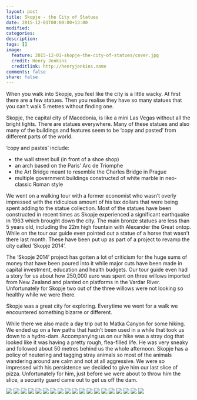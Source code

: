 ```yaml
---
layout: post
title: Skopje - the City of Statues
date: 2015-12-01T00:00:00+13:00
modified:
categories:
description:
tags: []
image:
  feature: 2015-12-01-skopje-the-city-of-statues/cover.jpg
  credit: Henry Jenkins
  creditlink: http://henryjenkins.name
comments: false
share: false
---
```

When you walk into Skopje, you feel like the city is a little wacky. At first
there are a few statues. Then you realise they have so many statues that you
can't walk 5 metres without finding one.

Skopje, the capital city of Macedonia, is like a mini Las Vegas without all the
bright lights. There are statues everywhere. Many of these statues and also
many of the buildings and features seem to be ‘copy and pasted’ from different
parts of the world.

‘copy and pastes’ include:

* the wall street bull (in front of a shoe shop)
* an arch based on the Paris’ Arc de Triomphe
* the Art Bridge meant to resemble the Charles Bridge in Prague
* multiple government buildings constructed of white marble in neo-classic Roman style

We went on a walking tour with a former economist who wasn’t overly impressed
with the ridiculous amount of his tax dollars that were being spent adding to
the statue collection. Most of the statues have been constructed in recent
times as Skopje experienced a significant earthquake in 1963 which brought down
the city. The main bronze statues are less than 5 years old, including the 22m
high fountain with Alexander the Great ontop. While on the tour our guide even
pointed out a statue of a horse that wasn’t  there last month. These have been
put up as part of a project to revamp the city called ‘Skopje 2014’.

The ‘Skopje 2014’ project has gotten a lot of criticism for the huge sums of
money that have been poured into it while major cuts have been made in capital
investment, education and health budgets. Our tour guide even had a story for
us about how 250,000 euro was spent on three willows imported from New Zealand
and planted on platforms in the Vardar River. Unfortunately for Skopje two out
of the three willows were not looking so healthy while we were there.

Skopje was a great city for exploring. Everytime we went for a walk we
encountered something bizarre or different.

While there we also made a day trip out to Matka Canyon for some hiking. We
ended up on a few paths that hadn’t been used in a while that took us down to a
hydro-dam. Accompanying us on our hike was a stray dog that looked like it was
having a pretty rough, flea-filled life. He was very sneaky and followed about
50 metres behind us the whole afternoon. Skopje has a policy of neutering and
tagging stray animals so most of the animals wandering around are calm and not
at all aggressive. We were so impressed with his persistence we decided to give
him our last slice of pizza. Unfortunately for him, just before we were about
to throw him the slice, a security guard came out to get us off the dam.

<img src="/images/2015-12-01-skopje-the-city-of-statues/IMG_20151128_102627_640px.jpg">

<img src="/images/2015-12-01-skopje-the-city-of-statues/IMG_20151128_102826_640px.jpg">

<img src="/images/2015-12-01-skopje-the-city-of-statues/IMG_20151128_102932_640px.jpg">

<img src="/images/2015-12-01-skopje-the-city-of-statues/IMG_20151128_120115_640px.jpg">

<img src="/images/2015-12-01-skopje-the-city-of-statues/IMG_20151128_121338_640px.jpg">

<img src="/images/2015-12-01-skopje-the-city-of-statues/IMG_20151128_123159_640px.jpg">

<img src="/images/2015-12-01-skopje-the-city-of-statues/IMG_20151129_110626_640px.jpg">

<img src="/images/2015-12-01-skopje-the-city-of-statues/IMG_20151129_113157_640px.jpg">

<img src="/images/2015-12-01-skopje-the-city-of-statues/IMG_20151129_115658_640px.jpg">

<img src="/images/2015-12-01-skopje-the-city-of-statues/IMG_20151129_115829_640px.jpg">

<img src="/images/2015-12-01-skopje-the-city-of-statues/IMG_20151129_132719_640px.jpg">

<img src="/images/2015-12-01-skopje-the-city-of-statues/IMG_20151130_115150_640px.jpg">

<img src="/images/2015-12-01-skopje-the-city-of-statues/IMG_20151130_130944_640px.jpg">

<img src="/images/2015-12-01-skopje-the-city-of-statues/IMG_20151130_141753_640px.jpg">

<img src="/images/2015-12-01-skopje-the-city-of-statues/IMG_20151130_142323_640px.jpg">

<img src="/images/2015-12-01-skopje-the-city-of-statues/IMG_20151130_145611_640px.jpg">

<img src="/images/2015-12-01-skopje-the-city-of-statues/IMG_20151130_145804_640px.jpg">

<img src="/images/2015-12-01-skopje-the-city-of-statues/IMG_20151130_145940_640px.jpg">

<img src="/images/2015-12-01-skopje-the-city-of-statues/IMG_20151201_160649_640px.jpg">

